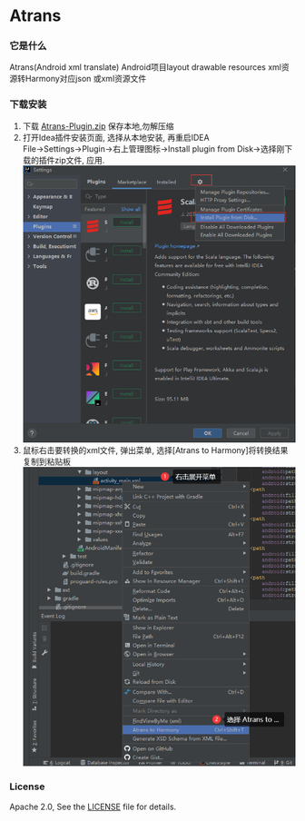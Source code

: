 # Atrans

### 它是什么

Atrans(Android xml translate) Android项目layout drawable resources xml资源转Harmony对应json 或xml资源文件

### 下载安装
1. 下载 [Atrans-Plugin.zip](https://github.com/yuxiangxin/Atrans/raw/master/extend/Atrans-Plugin.zip) 保存本地,勿解压缩
2.  打开Idea插件安装页面, 选择从本地安装, 再重启IDEA    
File->Settings->Plugin->右上管理图标->Install plugin from Disk->选择刚下载的插件zip文件, 应用.
![从本地安装](./extend/plugin-install.png)    
3. 鼠标右击要转换的xml文件, 弹出菜单, 选择[Atrans to Harmony]将转换结果复制到粘贴板
![使用方法](./extend/plugin-guide.png)

### License

Apache 2.0, See the [LICENSE](./LICENSE) file for details.
